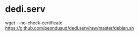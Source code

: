 # dedi.serv


 wget --no-check-certificate  https://github.com/peondusud/dedi.serv/raw/master/debian.sh
